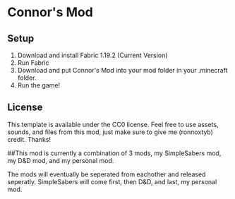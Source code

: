 # Connor's Mod

## Setup

1) Download and install Fabric 1.19.2 (Current Version)
2) Run Fabric
3) Download and put Connor's Mod into your mod folder in your .minecraft folder.
4) Run the game!

## License

This template is available under the CC0 license. Feel free to use assets, sounds, and files from this mod, just make sure to give me (ronnoxtyb) credit. Thanks!


##This mod is currently a combination of 3 mods, my SimpleSabers mod, my D&D mod, and my personal mod.

The mods will eventually be seperated from eachother and released seperatly. SimpleSabers will come first, then D&D, and last, my personal mod.

